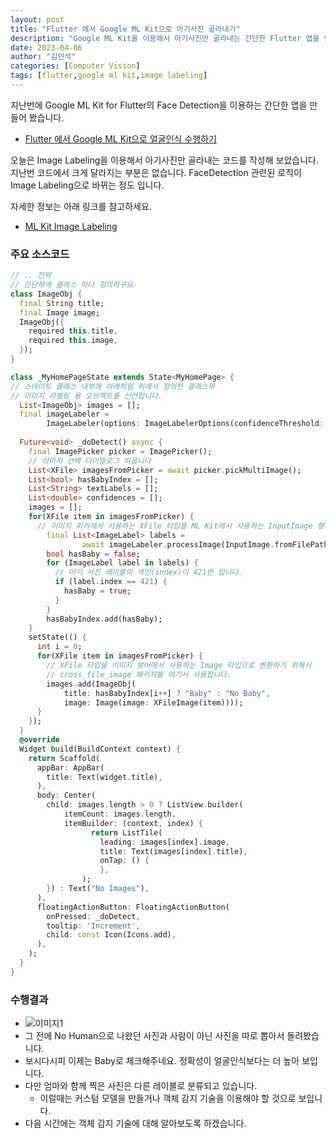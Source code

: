 ```yaml
---
layout: post
title: "Flutter 에서 Google ML Kit으로 아기사진 골라내기"
description: "Google ML Kit을 이용해서 아기사진만 골라내는 간단한 Flutter 앱을 만들었습니다"
date: 2023-04-06
author: "김민석"
categories: [Computer Vision]
tags: [flutter,google ml kit,image labeling]
---
```

지난번에 Google ML Kit for Flutter의 Face Detection을 이용하는
간단한 앱을 만들어 봤습니다.

- [Flutter 에서 Google ML Kit으로 얼굴인식 수행하기
](https://reddol18.github.io/dev5min/flutter-google-ml-kit-face-detection)

오늘은 Image Labeling을 이용해서 아기사진만 골라내는 코드를 작성해 보았습니다.
지난번 코드에서 크게 달라지는 부분은 없습니다. FaceDetection 관련된 로직이
Image Labeling으로 바뀌는 정도 입니다.

자세한 정보는 아래 링크를 참고하세요.

- [ML Kit Image Labeling](https://developers.google.com/ml-kit/vision/image-labeling?hl=ko)

### 주요 소스코드
```dart
// .. 전략
// 간단하게 클래스 하나 정의하구요
class ImageObj {
  final String title;
  final Image image;
  ImageObj({
    required this.title,
    required this.image,
  });
}

class _MyHomePageState extends State<MyHomePage> {
// 스테이트 클래스 내부에 아래처럼 위에서 정의한 클래스와 
// 이미지 라벨링 용 오브젝트를 선언합니다.
  List<ImageObj> images = [];
  final imageLabeler =
        ImageLabeler(options: ImageLabelerOptions(confidenceThreshold: 0.5));
  
  Future<void> _doDetect() async {
    final ImagePicker picker = ImagePicker();
    // 이미지 선택 다이얼로그 띄웁니다
    List<XFile> imagesFromPicker = await picker.pickMultiImage();
    List<bool> hasBabyIndex = [];
    List<String> textLabels = [];
    List<double> confidences = [];
    images = [];
    for(XFile item in imagesFromPicker) {
      // 이미지 피커에서 사용하는 XFile 타입을 ML Kit에서 사용하는 InputImage 형태로 변경
        final List<ImageLabel> labels =
                await imageLabeler.processImage(InputImage.fromFilePath(item.path));
        bool hasBaby = false;
        for (ImageLabel label in labels) {
          // 아기 사진 레이블의 색인(index)이 421번 입니다.
          if (label.index == 421) {
            hasBaby = true;
          }
        }
        hasBabyIndex.add(hasBaby);
    }
    setState(() {
      int i = 0;
      for(XFile item in imagesFromPicker) {
        // XFile 타입을 이미지 뷰어에서 사용하는 Image 타입으로 변환하기 위해서
        // cross_file_image 패키지를 여기서 사용합니다.
        images.add(ImageObj(
            title: hasBabyIndex[i++] ? "Baby" : "No Baby",
            image: Image(image: XFileImage(item))));
      }
    });
  }
  @override
  Widget build(BuildContext context) {
    return Scaffold(
      appBar: AppBar(
        title: Text(widget.title),
      ),
      body: Center(
        child: images.length > 0 ? ListView.builder(
            itemCount: images.length,
            itemBuilder: (context, index) {
                  return ListTile(
                    leading: images[index].image,
                    title: Text(images[index].title),
                    onTap: () {
                    },
                );
        }) : Text("No Images"),
      ),
      floatingActionButton: FloatingActionButton(
        onPressed: _doDetect,
        tooltip: 'Increment',
        child: const Icon(Icons.add),
      ), 
    );
  }
}
```

### 수행결과
- ![이미지1](https://reddol18.github.io/dev5min/images/20230406/1.jpg)
- 그 전에 No Human으로 나왔던 사진과 사람이 아닌 사진을 따로 뽑아서 돌려봤습니다.
- 보시다시피 이제는 Baby로 체크해주네요. 정확성이 얼굴인식보다는 더 높아 보입니다.
- 다만 엄마와 함께 찍은 사진은 다른 레이블로 분류되고 있습니다. 
  - 이럴때는 커스텀 모델을 만들거나 객체 감지 기술을 이용해야 할 것으로 보입니다.
- 다음 시간에는 객체 감지 기술에 대해 알아보도록 하겠습니다.   
